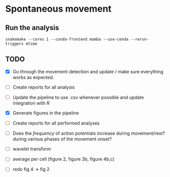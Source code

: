 # Spontaneous movement

## Run the analysis

```shell
snakemake --cores 1 --conda-frontend mamba --use-conda --rerun-triggers mtime
```

## TODO

- [x] Go through the movement detection and update / make sure everything works as expected.
- [ ] Create reports for all analysis
- [ ] Update the pipeline to use .csv whenever possible and update integration with R
- [x] Generate figures in the pipeline
- [ ] Create reports for all performed analyses
- [ ] Does the *frequency* of action potentials increase during movement/rest? during various phases of the movement onset?
- [ ] wavelet transform

- [ ] average per cell (figure 2, figure 3b, figure 4b,c)
- [ ] redo fig 4 -> fig 2
